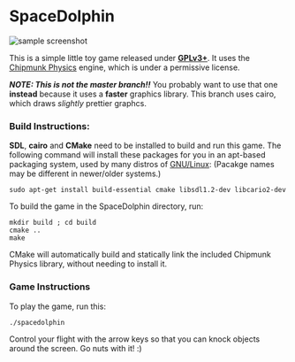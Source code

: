 SpaceDolphin
============

![sample screenshot](http://i.imgur.com/g0oow.png)


This is a simple little toy game released under
**[GPLv3+](http://www.gnu.org/licenses/quick-guide-gplv3.html)**. It uses the
[Chipmunk Physics](http://chipmunk-physics.net/) engine, which is under a
permissive license.

***NOTE: This is not the master branch!!*** You probably want to use that one
**instead** because it uses a **faster** graphics library. This branch uses
cairo, which draws *slightly* prettier graphcs.

### Build Instructions:

**SDL**, **cairo** and **CMake** need to be installed to build and run this
game. The following command will install these packages for you in an apt-based
packaging system, used by many distros of [GNU/Linux](http://www.gnu.org/):
(Pacakge names may be different in newer/older systems.)

    sudo apt-get install build-essential cmake libsdl1.2-dev libcario2-dev

To build the game in the SpaceDolphin directory, run:

    mkdir build ; cd build
    cmake ..
    make

CMake will automatically build and statically link the included Chipmunk
Physics library, without needing to install it.


### Game Instructions

To play the game, run this:

    ./spacedolphin

Control your flight with the arrow keys so that you can knock objects around
the screen. Go nuts with it! :)


